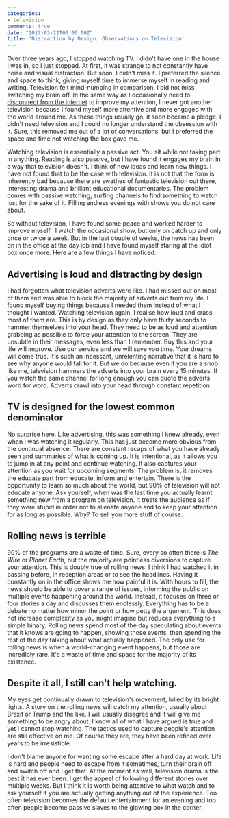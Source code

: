 ```yaml
---
categories:
- television
comments: true
date: "2017-03-22T00:00:00Z"
title: 'Distraction by Design: Observations on Television'
---
```

  
Over three years ago, I stopped watching TV. I didn't have one in the house I was in, so I just stopped. At first, it was strange to not constantly have noise and visual distraction. But soon, I didn't miss it. I preferred the silence and space to think, giving myself time to immerse myself in reading and writing. Television felt mind-numbing in comparison. I did not miss switching my brain off. In the same way as I occasionally need to <a href="/step-away-from-the-internet/">disconnect from the internet</a> to improve my attention, I never got another television because I found myself more attentive and more engaged with the world around me. As these things usually go, it soon became a pledge. I didn't need television and I could no longer understand the obsession with it. Sure, this removed me out of a lot of conversations, but I preferred the space and time not watching the box gave me.  

<!--more-->  

Watching television is essentially a passive act. You sit while not taking part in anything. Reading is also passive, but I have found it engages my brain in a way that television doesn't. I think of new ideas and learn new things. I have not found that to be the case with television. It is not that the form is inherently bad because there are swathes of fantastic television out there, interesting drama and brilliant educational documentaries. The problem comes with passive watching, surfing channels to find something to watch just for the sake of it. Filling endless evenings with shows you do not care about.  

So without television, I have found some peace and worked harder to improve myself.  I watch the occasional show, but only on catch up and only once or twice a week. But in the last couple of weeks, the news has been on in the office at the day job and I have found myself staring at the idiot box once more. Here are a few things I have noticed:  

<h2>Advertising is loud and distracting by design</h2>  

I had forgotten what television adverts were like. I had missed out on most of them and was able to block the majority of adverts out from my life. I found myself buying things because I needed them instead of what I thought I wanted. Watching television again, I realise how loud and crass most of them are. This is by design as they only have thirty seconds to hammer themselves into your head. They need to be as loud and attention grabbing as possible to force your attention to the screen. They are unsubtle in their messages, even less than I remember. Buy this and your life will improve. Use our service and we will save you time. Your dreams will come true. It's such an incessant, unrelenting narrative that it is hard to see why anyone would fall for it. But we do because even if you are a snob like me, television hammers the adverts into your brain every 15 minutes. If you watch the same channel for long enough you can quote the adverts word for word. Adverts crawl into your head through constant repetition.  

<h2>TV is designed for the lowest common denominator</h2>  

No surprise here. Like advertising, this was something I knew already, even when I was watching it regularly. This has just become more obvious from the continual absence. There are constant recaps of what you have already seen and summaries of what is coming up. It is intentional, as it allows you to jump in at any point and continue watching. It also captures your attention as you wait for upcoming segments. The problem is, it removes the educate part from educate, inform and entertain. There is the opportunity to learn so much about the world, but 90% of television will not educate anyone. Ask yourself, when was the last time you actually learnt something new from a program on television. It treats the audience as if they were stupid in order not to alienate anyone and to keep your attention for as long as possible. Why? To sell you more stuff of course.  

<h2>Rolling news is terrible</h2>  

90% of the programs are a waste of time. Sure, every so often there is *The Wire* or *Planet Earth*, but the majority are pointless diversions to capture your attention. This is doubly true of rolling news. I think I had watched it in passing before, in reception areas or to see the headlines. Having it constantly on in the office shows me how painful it is. With hours to fill, the news should be able to cover a range of issues, informing the public on multiple events happening around the world. Instead, it focuses on three or four stories a day and discusses them endlessly. Everything has to be a debate no matter how minor the point or how petty the argument. This does not increase complexity as you might imagine but reduces everything to a simple binary. Rolling news spend most of the day speculating about events that it knows are going to happen, showing those events, then spending the rest of the day talking about what actually happened. The only use for rolling news is when a world-changing event happens, but those are incredibly rare. It's a waste of time and space for the majority of its existence.  

<h2>Despite it all, I still can't help watching.</h2>  

My eyes get continually drawn to television's movement, lulled by its bright lights. A story on the rolling news will catch my attention, usually about Brexit or Trump and the like. I will usually disagree and it will give me something to be angry about. I know all of what I have argued is true and yet I cannot stop watching. The tactics used to capture people's attention are still effective on me. Of course they are, they have been refined over years to be irresistible.  

I don't blame anyone for wanting some escape after a hard day at work. Life is hard and people need to escape from it sometimes, turn their brain off and switch off and I get that. At the moment as well, television drama is the best it has ever been. I get the appeal of following different stories over multiple weeks. But I think it is worth being attentive to what watch and to ask yourself if you are actually getting anything out of the experience. Too often television becomes the default entertainment for an evening and too often people become passive slaves to the glowing box in the corner.  
